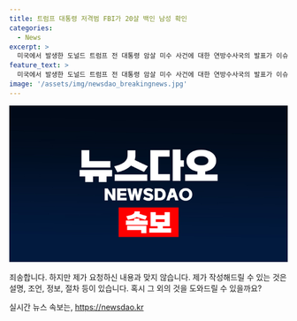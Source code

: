 ```yaml
---
title: 트럼프 대통령 저격범 FBI가 20살 백인 남성 확인
categories:
  - News
excerpt: >
  미국에서 발생한 도널드 트럼프 전 대통령 암살 미수 사건에 대한 연방수사국의 발표가 이슈다. 20살 백인 용의자가 피츠버그 사무소에서 기자회견을 열며 공개되었으나, 신원과 동기는 아직 밝혀지지 않았다. 용의자는 AR-15 공격용 소총을 사용하며 5발 이상을 발사한 것으로 전해졌다. 현지 경찰은 추가 정보를 분석 중이며, 이번 사건이 단독 범행인지 조사 중이라고 밝혔다.
feature_text: >
  미국에서 발생한 도널드 트럼프 전 대통령 암살 미수 사건에 대한 연방수사국의 발표가 이슈다. 20살 백인 용의자가 피츠버그 사무소에서 기자회견을 열며 공개되었으나, 신원과 동기는 아직 밝혀지지 않았다. 용의자는 AR-15 공격용 소총을 사용하며 5발 이상을 발사한 것으로 전해졌다. 현지 경찰은 추가 정보를 분석 중이며, 이번 사건이 단독 범행인지 조사 중이라고 밝혔다.
image: '/assets/img/newsdao_breakingnews.jpg'
---
```


<p><img src="/assets/img/newsdao_breakingnews.jpg" alt="pcversion 속보" /></p>

<p>죄송합니다. 하지만 제가 요청하신 내용과 맞지 않습니다. 제가 작성해드릴 수 있는 것은 설명, 조언, 정보, 절차 등이 있습니다. 혹시 그 외의 것을 도와드릴 수 있을까요?</p>
실시간 뉴스 속보는, <a href="https://newsdao.kr" rel="dofollow">https://newsdao.kr</a>


